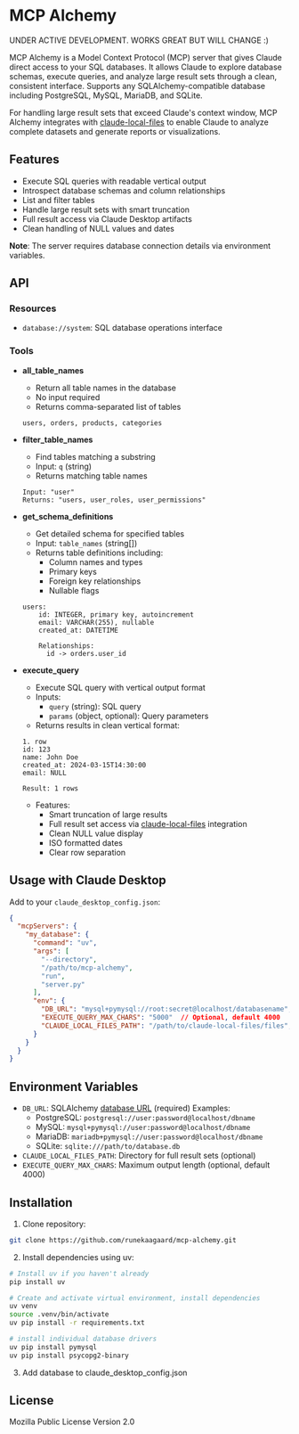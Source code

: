 # MCP Alchemy

UNDER ACTIVE DEVELOPMENT. WORKS GREAT BUT WILL CHANGE :)

MCP Alchemy is a Model Context Protocol (MCP) server that gives Claude direct access to your SQL databases. It allows Claude to explore database schemas, execute queries, and analyze large result sets through a clean, consistent interface. Supports any SQLAlchemy-compatible database including PostgreSQL, MySQL, MariaDB, and SQLite.

For handling large result sets that exceed Claude's context window, MCP Alchemy integrates with [claude-local-files](https://github.com/runekaagaard/claude-local-files) to enable Claude to analyze complete datasets and generate reports or visualizations.

## Features

- Execute SQL queries with readable vertical output
- Introspect database schemas and column relationships
- List and filter tables
- Handle large result sets with smart truncation
- Full result access via Claude Desktop artifacts
- Clean handling of NULL values and dates

**Note**: The server requires database connection details via environment variables.

## API

### Resources

- `database://system`: SQL database operations interface

### Tools

- **all_table_names**
  - Return all table names in the database
  - No input required
  - Returns comma-separated list of tables
  ```
  users, orders, products, categories
  ```

- **filter_table_names**
  - Find tables matching a substring
  - Input: `q` (string)
  - Returns matching table names
  ```
  Input: "user"
  Returns: "users, user_roles, user_permissions"
  ```

- **get_schema_definitions**
  - Get detailed schema for specified tables
  - Input: `table_names` (string[])
  - Returns table definitions including:
    - Column names and types
    - Primary keys
    - Foreign key relationships
    - Nullable flags
  ```
  users:
      id: INTEGER, primary key, autoincrement
      email: VARCHAR(255), nullable
      created_at: DATETIME
      
      Relationships:
        id -> orders.user_id
  ```

- **execute_query**
  - Execute SQL query with vertical output format
  - Inputs:
    - `query` (string): SQL query
    - `params` (object, optional): Query parameters
  - Returns results in clean vertical format:
  ```
  1. row
  id: 123
  name: John Doe
  created_at: 2024-03-15T14:30:00
  email: NULL

  Result: 1 rows
  ```
  - Features:
    - Smart truncation of large results
    - Full result set access via [claude-local-files](https://github.com/runekaagaard/claude-local-files) integration
    - Clean NULL value display
    - ISO formatted dates
    - Clear row separation

## Usage with Claude Desktop

Add to your `claude_desktop_config.json`:

```json
{
  "mcpServers": {
    "my_database": {
      "command": "uv",
      "args": [
        "--directory",
        "/path/to/mcp-alchemy",
        "run",
        "server.py"
      ],
      "env": {
        "DB_URL": "mysql+pymysql://root:secret@localhost/databasename",
        "EXECUTE_QUERY_MAX_CHARS": "5000"  // Optional, default 4000
        "CLAUDE_LOCAL_FILES_PATH": "/path/to/claude-local-files/files",  // Optional
      }
    }
  }
}
```

## Environment Variables

- `DB_URL`: SQLAlchemy [database URL](https://docs.sqlalchemy.org/en/20/core/engines.html#database-urls) (required)
  Examples:
  - PostgreSQL: `postgresql://user:password@localhost/dbname`
  - MySQL: `mysql+pymysql://user:password@localhost/dbname`
  - MariaDB: `mariadb+pymysql://user:password@localhost/dbname`
  - SQLite: `sqlite:///path/to/database.db`
- `CLAUDE_LOCAL_FILES_PATH`: Directory for full result sets (optional)
- `EXECUTE_QUERY_MAX_CHARS`: Maximum output length (optional, default 4000)

## Installation

1. Clone repository:
```bash
git clone https://github.com/runekaagaard/mcp-alchemy.git
```

2. Install dependencies using uv:
```bash
# Install uv if you haven't already
pip install uv

# Create and activate virtual environment, install dependencies
uv venv
source .venv/bin/activate
uv pip install -r requirements.txt

# install individual database drivers
uv pip install pymysql
uv pip install psycopg2-binary
```

3. Add database to claude_desktop_config.json

## License

Mozilla Public License Version 2.0 
